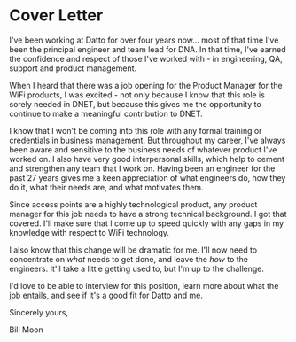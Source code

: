 # Cover Letter

I've been working at Datto for over four years now... most of that time I've been the principal engineer and team lead for DNA. In that time, I've earned the confidence and respect of those I've worked with - in engineering, QA, support and product management.

When I heard that there was a job opening for the Product Manager for the WiFi products, I was excited - not only because I know that this role is sorely needed in DNET, but because this gives me the opportunity to continue to make a meaningful contribution to DNET.

I know that I won't be coming into this role with any formal training or credentials in business management. But throughout my career, I've always been aware and sensitive to the business needs of whatever product I've worked on. I also have very good interpersonal skills, which help to cement and strengthen any team that I work on. Having been an engineer for the past 27 years gives me a keen appreciation of what engineers do, how they do it, what their needs are, and what motivates them.

Since access points are a highly technological product, any product manager for this job needs to have a strong technical background. I got that covered. I'll make sure that I come up to speed quickly with any gaps in my knowledge with respect to WiFi technology.

I also know that this change will be dramatic for me. I'll now need to concentrate on _what_ needs to get done, and leave the _how_ to the engineers. It'll take a little getting used to, but I'm up to the challenge.

I'd love to be able to interview for this position, learn more about what the job entails, and see if it's a good fit for Datto and me.


Sincerely yours,

Bill Moon